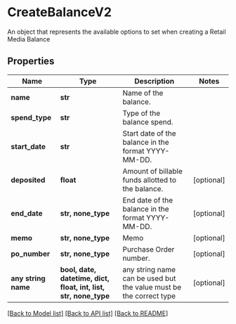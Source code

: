 # CreateBalanceV2

An object that represents the available options to set when creating a Retail Media Balance

## Properties
Name | Type | Description | Notes
------------ | ------------- | ------------- | -------------
**name** | **str** | Name of the balance. | 
**spend_type** | **str** | Type of the balance spend. | 
**start_date** | **str** | Start date of the balance in the format YYYY-MM-DD. | 
**deposited** | **float** | Amount of billable funds allotted to the balance. | [optional] 
**end_date** | **str, none_type** | End date of the balance in the format YYYY-MM-DD. | [optional] 
**memo** | **str, none_type** | Memo | [optional] 
**po_number** | **str, none_type** | Purchase Order number. | [optional] 
**any string name** | **bool, date, datetime, dict, float, int, list, str, none_type** | any string name can be used but the value must be the correct type | [optional]

[[Back to Model list]](../README.md#documentation-for-models) [[Back to API list]](../README.md#documentation-for-api-endpoints) [[Back to README]](../README.md)


